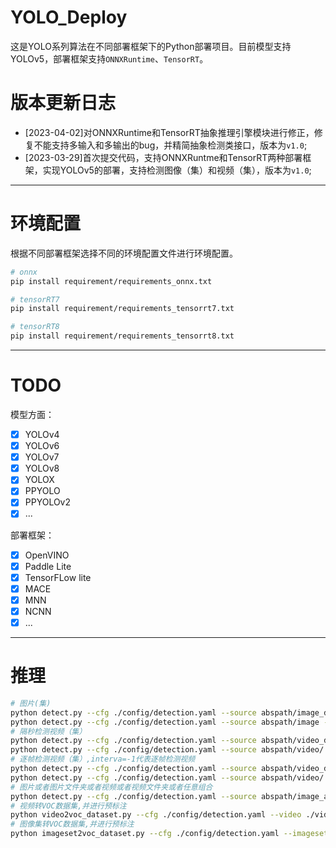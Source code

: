 # YOLO_Deploy
这是YOLO系列算法在不同部署框架下的Python部署项目。目前模型支持YOLOv5，部署框架支持`ONNXRuntime`、`TensorRT`。

# 版本更新日志
- [2023-04-02]对ONNXRuntime和TensorRT抽象推理引擎模块进行修正，修复不能支持多输入和多输出的bug，并精简抽象检测类接口，版本为`v1.0`;
- [2023-03-29]首次提交代码，支持ONNXRuntme和TensorRT两种部署框架，实现YOLOv5的部署，支持检测图像（集）和视频（集），版本为`v1.0`;

---
# 环境配置
根据不同部署框架选择不同的环境配置文件进行环境配置。
```bash
# onnx
pip install requirement/requirements_onnx.txt

# tensorRT7
pip install requirement/requirements_tensorrt7.txt

# tensorRT8
pip install requirement/requirements_tensorrt8.txt
```

---

# TODO
模型方面：
- [x] YOLOv4
- [x] YOLOv6
- [x] YOLOv7
- [x] YOLOv8
- [x] YOLOX
- [x] PPYOLO
- [x] PPYOLOv2
- [x] ...

部署框架：
- [x] OpenVINO
- [x] Paddle Lite
- [x] TensorFLow lite
- [x] MACE
- [x] MNN
- [x] NCNN
- [x] ...

---
# 推理
```bash
# 图片(集)
python detect.py --cfg ./config/detection.yaml --source abspath/image_dir/ --result_dir ./result
python detect.py --cfg ./config/detection.yaml --source abspath/image --result_dir ./result
# 隔秒检测视频（集）
python detect.py --cfg ./config/detection.yaml --source abspath/video_dir/ --result_dir ./result --interval 1
python detect.py --cfg ./config/detection.yaml --source abspath/video/ --result_dir ./result --interval 1
# 逐帧检测视频（集）,interva=-1代表逐帧检测视频
python detect.py --cfg ./config/detection.yaml --source abspath/video_dir/ --result_dir ./result --interval -1
python detect.py --cfg ./config/detection.yaml --source abspath/video/ --result_dir ./result --interval -1
# 图片或者图片文件夹或者视频或者视频文件夹或者任意组合
python detect.py --cfg ./config/detection.yaml --source abspath/image_and_video/ --result_dir ./result --interval -1
# 视频转VOC数据集,并进行预标注
python video2voc_dataset.py --cfg ./config/detection.yaml --video ./video/ --result_dir ./result --interval 1 --num_threads 4 --confidence_threshold 0.1
# 图像集转VOC数据集,并进行预标注
python imageset2voc_dataset.py --cfg ./config/detection.yaml --imageset ./image/ --result_dir ./result --num_threads 4 --confidence_threshold 0.1
```
